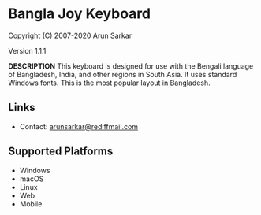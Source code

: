 ﻿Bangla Joy Keyboard
===============================

Copyright (C) 2007-2020 Arun Sarkar

Version 1.1.1

__DESCRIPTION__
This keyboard is designed for use with the Bengali language of Bangladesh, 
India, and other regions in South Asia. It uses standard Windows fonts. 
This is the most popular layout in Bangladesh.

Links
-----

 * Contact:  arunsarkar@rediffmail.com

Supported Platforms
-------------------
 * Windows
 * macOS
 * Linux
 * Web
 * Mobile
